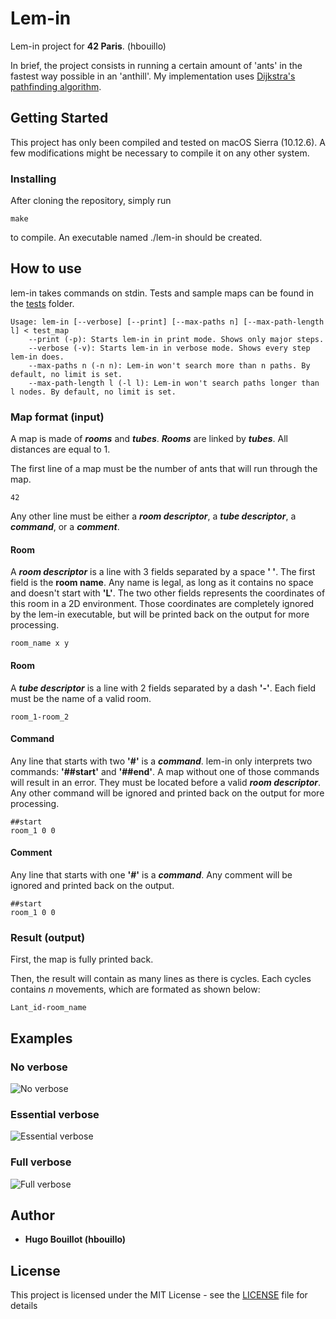 # Lem-in

Lem-in project for **42 Paris**. (hbouillo)

In brief, the project consists in running a certain amount of 'ants' in the fastest way possible in an 'anthill'. My implementation uses [Dijkstra's pathfinding algorithm](https://en.wikipedia.org/wiki/Dijkstra%27s_algorithm).

## Getting Started

This project has only been compiled and tested on macOS Sierra (10.12.6). A few modifications might be necessary to compile it on any other system.

### Installing

After cloning the repository, simply run

```
make
```

to compile. An executable named ./lem-in should be created.

## How to use

lem-in takes commands on stdin. Tests and sample maps can be found in the [tests](tests/) folder.

```
Usage: lem-in [--verbose] [--print] [--max-paths n] [--max-path-length l] < test_map
	--print (-p): Starts lem-in in print mode. Shows only major steps.
	--verbose (-v): Starts lem-in in verbose mode. Shows every step lem-in does.
	--max-paths n (-n n): Lem-in won't search more than n paths. By default, no limit is set.
	--max-path-length l (-l l): Lem-in won't search paths longer than l nodes. By default, no limit is set.
```

### Map format (input)

A map is made of ***rooms*** and ***tubes***. ***Rooms*** are linked by ***tubes***. All distances are equal to 1.

The first line of a map must be the number of ants that will run through the map.

```
42
```

Any other line must be either a ***room descriptor***, a ***tube descriptor***, a ***command***, or a ***comment***.

#### Room

A ***room descriptor*** is a line with 3 fields separated by a space **' '**. The first field is the **room name**. Any name is legal, as long as it contains no space and doesn't start with **'L'**. The two other fields represents the coordinates of this room in a 2D environment. Those coordinates are completely ignored by the lem-in executable, but will be printed back on the output for more processing.

```
room_name x y
```

#### Room

A ***tube descriptor*** is a line with 2 fields separated by a dash **'-'**. Each field must be the name of a valid room.

```
room_1-room_2
```

#### Command

Any line that starts with two **'#'** is a  ***command***. lem-in only interprets two commands: **'##start'** and **'##end'**. A map without one of those commands will result in an error. They must be located before a valid ***room descriptor***. Any other command will be ignored and printed back on the output for more processing.

```
##start
room_1 0 0
```

#### Comment

Any line that starts with one **'#'** is a  ***command***. Any comment will be ignored and printed back on the output.

```
##start
room_1 0 0
```

### Result (output)

First, the map is fully printed back.

Then, the result will contain as many lines as there is cycles. Each cycles contains *n* movements, which are formated as shown below:

```
Lant_id-room_name
```

## Examples

### No verbose

![No verbose](examples/example_1.png)

### Essential verbose

![Essential verbose](examples/example_2.png)

### Full verbose

![Full verbose](examples/example_3.png)

## Author

* **Hugo Bouillot (hbouillo)**

## License

This project is licensed under the MIT License - see the [LICENSE](LICENSE) file for details
